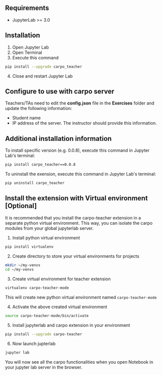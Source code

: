 ## Requirements

* JupyterLab >= 3.0

## Installation

1. Open Jupyter Lab
2. Open Terminal
3. Execute this command
```bash
pip install --upgrade carpo_teacher
```
4. Close and restart Jupyter Lab


## Configure to use with carpo server

Teachers/TAs need to edit the **config.json** file in the **Exercises** folder and update the following information:

* Student name
* IP address of the server. The instructor should provide this information.



## Additional installation information

To install specific version (e.g. 0.0.8), execute this command in Jupyter Lab's terminal:

```bash
pip install carpo_teacher==0.0.8
```

To uninstall the exension, execute this command in Jupyter Lab's terminal:

```bash
pip uninstall carpo_teacher
```


## Install the extension with Virtual environment [Optional]
It is recommended that you install the carpo-teacher extension in a separate python virtual environment. This way, you can isolate the carpo modules from your global jupyterlab server.

1. Install python virtual environment
```bash
pip install virtualenv
```
2. Create directory to store your virtual environments for projects
```bash
mkdir ~/my-venvs
cd ~/my-venvs
```
3. Create virtual environment for teacher extension
```bash
virtualenv carpo-teacher-mode
```
This will create new python virtual environment named `carpo-teacher-mode`

4. Activate the above created virtual environment
```bash
source carpo-teacher-mode/bin/activate
```

5. Install jupyterlab and carpo extension in your environment
```bash
pip install --upgrade carpo-teacher
```

6. Now launch  jupterlab
```bash
jupyter lab
```
You will now see all the carpo functionalities when you open Notebook in your jupyter lab server in the browser.
